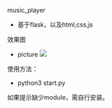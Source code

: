 music_player
- 基于flask，以及html,css,js

效果图
- picture
![](https://img2020.cnblogs.com/blog/1011634/202004/1011634-20200423120334395-1721738055.jpg)

使用方法：
- python3 start.py

如果提示缺少module，需自行安装。


